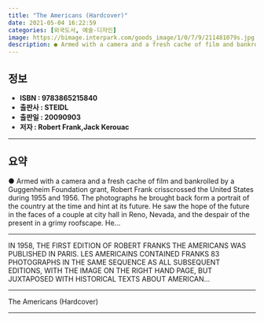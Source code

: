 ```yaml
---
title: "The Americans (Hardcover)"
date: 2021-05-04 16:22:59
categories: [외국도서, 예술-디자인]
image: https://bimage.interpark.com/goods_image/1/0/7/9/211481079s.jpg
description: ● Armed with a camera and a fresh cache of film and bankrolled by a Guggenheim Foundation grant, Robert Frank crisscrossed the United States during 1955 and 19
---
```


## **정보**

- **ISBN : 9783865215840**
- **출판사 : STEIDL**
- **출판일 : 20090903**
- **저자 : Robert Frank,Jack Kerouac**

------



## **요약**

●  Armed with a camera and a fresh cache of film and bankrolled by a Guggenheim Foundation grant, Robert Frank crisscrossed the United States during 1955 and 1956. The photographs he brought back form a portrait of the country at the time and hint at its future. He saw the hope of the future in the faces of a couple at city hall in Reno, Nevada, and the despair of the present in a grimy roofscape. He...

------

IN 1958, THE FIRST EDITION OF ROBERT FRANKS THE AMERICANS WAS PUBLISHED IN PARIS. LES AMERICAINS CONTAINED FRANKS 83 PHOTOGRAPHS IN THE SAME SEQUENCE AS ALL SUBSEQUENT EDITIONS, WITH THE IMAGE ON THE RIGHT HAND PAGE, BUT JUXTAPOSED WITH HISTORICAL TEXTS ABOUT AMERICAN... 

------


The Americans (Hardcover) 

------


